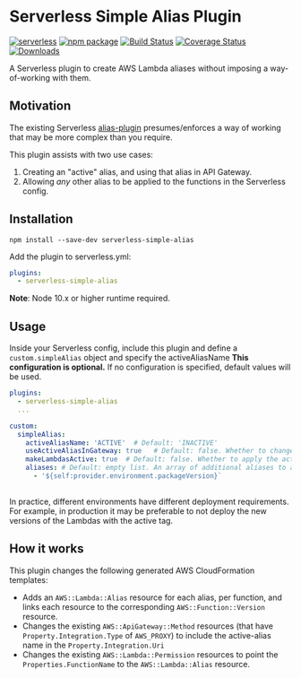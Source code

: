 # Serverless Simple Alias Plugin

[![serverless][sls-image]][sls-url]
[![npm package][npm-image]][npm-url]
[![Build Status][travis-image]][travis-url]
[![Coverage Status][coveralls-image]][coveralls-url]
[![Downloads][downloads-image]][npm-url]

A Serverless plugin to create AWS Lambda aliases without imposing a way-of-working with them. 

## Motivation

The existing Serverless [alias-plugin][complex-plugin] presumes/enforces a way of working that may
be more complex than you require.

This plugin assists with two use cases:
1. Creating an "active" alias, and using that alias in API Gateway.
2. Allowing _any_ other alias to be applied to the functions in the Serverless config.

## Installation

```
npm install --save-dev serverless-simple-alias
```

Add the plugin to serverless.yml:

```yaml
plugins:
  - serverless-simple-alias
```

**Note**: Node 10.x or higher runtime required.

## Usage

Inside your Serverless config, include this plugin and define a `custom.simpleAlias` object and specify the activeAliasName
**This configuration is optional.** If no configuration is specified, default values will be used.

```yaml
plugins:
  - serverless-simple-alias
  ...

custom:
  simpleAlias:
    activeAliasName: 'ACTIVE'  # Default: 'INACTIVE'
    useActiveAliasInGateway: true   # Default: false. Whether to change API Gateway to target the active alias or not
    makeLambdasActive: true  # Default: false. Whether to apply the active alias to the lambdas that are being deployed now. Could vary per environment.
    aliases: # Default: empty list. An array of additional aliases to apply when deploying the Lambda functions
      - '${self:provider.environment.packageVersion}`
    
```

In practice, different environments have different deployment requirements. For example, in production it
may be preferable to not deploy the new versions of the Lambdas with the active tag.

## How it works

This plugin changes the following generated AWS CloudFormation templates:
- Adds an `AWS::Lambda::Alias` resource for each alias, per function, and links each resource to the corresponding `AWS::Function::Version` resource.
- Changes the existing `AWS::ApiGateway::Method` resources (that have `Property.Integration.Type` of `AWS_PROXY`) to
  include the active-alias name in the `Property.Integration.Uri`
- Changes the existing `AWS::Lambda::Permission` resources to point the `Properties.FunctionName` to the `AWS::Lambda::Alias` resource.

[sls-image]: http://public.serverless.com/badges/v3.svg
[sls-url]: http://www.serverless.com
[npm-image]: https://img.shields.io/npm/v/serverless-simple-alias.svg
[npm-url]: http://npmjs.org/package/serverless-simple-alias
[travis-image]: https://travis-ci.org/digio/serverless-simple-alias.svg?branch=master
[travis-url]: https://travis-ci.org/digio/serverless-simple-alias
[coveralls-image]: https://coveralls.io/repos/github/digio/serverless-simple-alias/badge.svg?branch=master
[coveralls-url]: https://coveralls.io/github/digio/serverless-simple-alias?branch=master
[downloads-image]: https://img.shields.io/npm/dm/serverless-simple-alias.svg

[complex-plugin]: https://github.com/serverless-heaven/serverless-aws-alias
